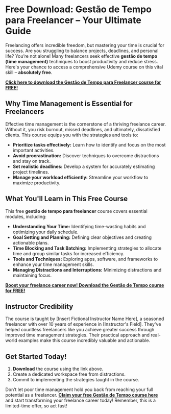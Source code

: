 # Free Download: Gestão de Tempo para Freelancer – Your Ultimate Guide

Freelancing offers incredible freedom, but mastering your time is crucial for success. Are you struggling to balance projects, deadlines, and personal life? You’re not alone! Many freelancers seek effective **gestão de tempo (time management)** techniques to boost productivity and reduce stress. Here's your chance to access a comprehensive Udemy course on this vital skill – **absolutely free**.

[**Click here to download the Gestão de Tempo para Freelancer course for FREE!**](https://udemywork.com/gestao-de-tempo-para-freelancer)

## Why Time Management is Essential for Freelancers

Effective time management is the cornerstone of a thriving freelance career. Without it, you risk burnout, missed deadlines, and ultimately, dissatisfied clients. This course equips you with the strategies and tools to:

*   **Prioritize tasks effectively:** Learn how to identify and focus on the most important activities.
*   **Avoid procrastination:** Discover techniques to overcome distractions and stay on track.
*   **Set realistic deadlines:** Develop a system for accurately estimating project timelines.
*   **Manage your workload efficiently:** Streamline your workflow to maximize productivity.

## What You'll Learn in This Free Course

This free **gestão de tempo para freelancer** course covers essential modules, including:

*   **Understanding Your Time:** Identifying time-wasting habits and optimizing your daily schedule.
*   **Goal Setting and Planning:** Defining clear objectives and creating actionable plans.
*   **Time Blocking and Task Batching:** Implementing strategies to allocate time and group similar tasks for increased efficiency.
*   **Tools and Techniques:** Exploring apps, software, and frameworks to enhance your time management skills.
*   **Managing Distractions and Interruptions:** Minimizing distractions and maintaining focus.

[**Boost your freelance career now! Download the Gestão de Tempo course for FREE!**](https://udemywork.com/gestao-de-tempo-para-freelancer)

## Instructor Credibility

The course is taught by [Insert Fictional Instructor Name Here], a seasoned freelancer with over 10 years of experience in [Instructor's Field]. They've helped countless freelancers like you achieve greater success through improved time management strategies. Their practical approach and real-world examples make this course incredibly valuable and actionable.

## Get Started Today!

1.  **Download** the course using the link above.
2.  Create a dedicated workspace free from distractions.
3.  Commit to implementing the strategies taught in the course.

Don’t let poor time management hold you back from reaching your full potential as a freelancer. **[Claim your free Gestão de Tempo course here](https://udemywork.com/gestao-de-tempo-para-freelancer)** and start transforming your freelance career today! Remember, this is a limited-time offer, so act fast!
